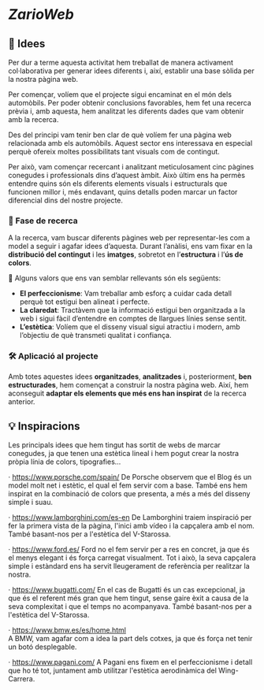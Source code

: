 # ***ZarioWeb***

## 💭 Idees 

Per dur a terme aquesta activitat hem treballat de manera activament col·laborativa per generar idees diferents i, així, establir una base sòlida per la nostra pàgina web. 

Per començar, volíem que el projecte sigui encaminat en el món dels automòbils. Per poder obtenir conclusions favorables, hem fet una recerca prèvia i, amb aquesta, hem analitzat les diferents dades que vam obtenir amb la recerca.

Des del principi vam tenir ben clar de què volíem fer una pàgina web relacionada amb els automòbils. Aquest sector ens interessava en especial perquè ofereix moltes possibilitats tant visuals com de contingut. 

Per això, vam començar recercant i analitzant meticulosament cinc pàgines conegudes i professionals dins d’aquest àmbit. Això últim ens ha permès entendre quins són els diferents elements visuals i estructurals que funcionen millor i, més endavant, quins detalls poden marcar un factor diferencial dins del nostre projecte.

### 🔎 Fase de recerca

A la recerca, vam buscar diferents pàgines web per representar-les com a model a seguir i agafar idees d’aquesta. Durant l’anàlisi, ens vam fixar en la **distribució del contingut** i les **imatges**, sobretot en l’**estructura** i l’**ús de colors**.

📌 Alguns valors que ens van semblar rellevants són els següents:

- **El perfeccionisme**: Vam treballar amb esforç a cuidar cada detall perquè tot estigui ben alineat i perfecte.
- **La claredat**: Tractàvem que la informació estigui ben organitzada a la web i sigui fàcil d’entendre en comptes de llargues línies sense sentit.
- **L’estètica**: Volíem que el disseny visual sigui atractiu i modern, amb l’objectiu de què transmeti qualitat i confiança.

### 🛠️ Aplicació al projecte

Amb totes aquestes idees **organitzades**, **analitzades** i, posteriorment, **ben estructurades**, hem començat a construir la nostra pàgina web. Així, hem aconseguit **adaptar els elements que més ens han inspirat** de la recerca anterior.

## 💡 Inspiracions 

Les principals idees que hem tingut has sortit de webs de marcar conegudes, ja que tenen una estètica lineal i hem pogut crear la nostra pròpia línia de colors, tipografies…

· https://www.porsche.com/spain/
De Porsche observem que el Blog és un model molt net i estètic, el qual el fem servir com a base. També ens hem inspirat en la combinació de colors que presenta, a més a més del disseny simple i suau.

· https://www.lamborghini.com/es-en
De Lamborghini traiem inspiració per fer la primera vista de la pàgina, l'inici amb vídeo i la capçalera amb el nom. També basant-nos per a l'estètica del V-Starossa.

· https://www.ford.es/
Ford no el fem servir per a res en concret, ja que és el menys elegant i és força carregat visualment. Tot i això, la seva capçalera simple i estàndard ens ha servit lleugerament de referència per realitzar la nostra.

· https://www.bugatti.com/ 
En el cas de Bugatti és un cas excepcional, ja que és el referent més gran que hem tingut, sense gaire èxit a causa de la seva complexitat i que el temps no acompanyava. També basant-nos per a l'estètica del V-Starossa.

· https://www.bmw.es/es/home.html  
A BMW, vam agafar com a idea la part dels cotxes, ja que és força net tenir un botó desplegable.

· https://www.pagani.com/
A Pagani ens fixem en el perfeccionisme i detall que ho té tot, juntament amb utilitzar l'estètica aerodinàmica del Wing-Carrera.

